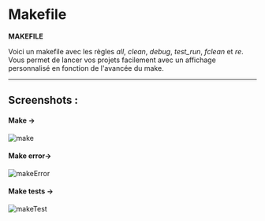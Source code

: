 # Makefile  
  
__MAKEFILE__  
  
Voici un makefile avec les règles *all*, *clean*, *debug*, *test_run*, *fclean* et *re*. Vous permet de lancer vos projets facilement avec un affichage personnalisé en fonction de l'avancée du make.

------

## Screenshots :  
#### Make ->
![make](http://www.alexandrecalvet.com/make_done.png)

#### Make  error->
![makeError](http://www.alexandrecalvet.com/error_make.png)

#### Make tests ->
![makeTest](http://www.alexandrecalvet.com/test_done.png)
